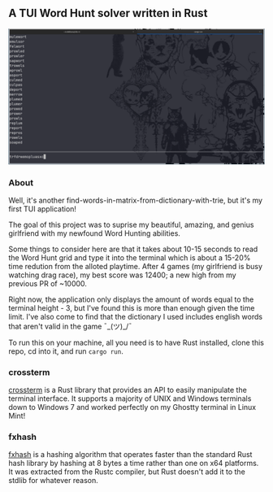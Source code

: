 ## A TUI Word Hunt solver written in Rust 
![screenshot](./pictures/wordhunter-rs.png)

### About
Well, it's another find-words-in-matrix-from-dictionary-with-trie, but it's my first TUI application!  

The goal of this project was to suprise my beautiful, amazing, and genius girlfriend with my newfound Word Hunting abilities.  

Some things to consider here are that it takes about 10-15 seconds to read the Word Hunt grid and type it into the terminal which is about a 15-20% time redution from the alloted playtime. After 4 games (my girlfriend is busy watching drag race), my best score was 12400; a new high from my previous PR of ~10000.  

Right now, the application only displays the amount of words equal to the terminal height - 3, but I've found this is more than enough given the time limit. I've also come to find that the dictionary I used includes english words that aren't valid in the game ¯\_(ツ)_/¯  

To run this on your machine, all you need is to have Rust installed, clone this repo, cd into it, and run `cargo run`.  

### crossterm
[crossterm](https://crates.io/crates/crossterm) is a Rust library that provides an API to easily manipulate the terminal interface. It supports a majority of UNIX and Windows terminals down to Windows 7 and worked perfectly on my Ghostty terminal in Linux Mint!  

### fxhash
[fxhash](https://crates.io/crates/fxhash/) is a hashing algorithm that operates faster than the standard Rust hash library by hashing at 8 bytes a time rather than one on x64 platforms. It was extracted from the Rustc compiler, but Rust doesn't add it to the stdlib for whatever reason.
